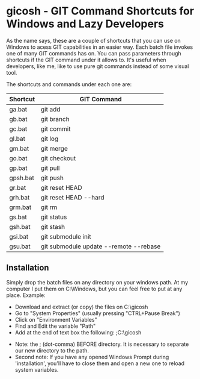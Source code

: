 # gicosh - GIT Command Shortcuts for Windows and Lazy Developers
As the name says, these are a couple of shortcuts that you can use on Windows to acess GIT capabilities in an easier way.
Each batch file invokes one of many GIT commands has on. You can pass parameters through shortcuts if the GIT command under it allows to.
It's useful when developers, like me, like to use pure git commands instead of some visual tool.

The shortcuts and commands under each one are:

|Shortcut|GIT Command|
|--------|-----------|
|ga.bat|git add|
|gb.bat|git branch|
|gc.bat|git commit|
|gl.bat|git log|
|gm.bat|git merge|
|go.bat|git checkout|
|gp.bat|git pull|
|gpsh.bat|git push|
|gr.bat|git reset HEAD|
|grh.bat|git reset HEAD --hard|
|grm.bat|git rm|
|gs.bat|git status|
|gsh.bat|git stash|
|gsi.bat|git submodule init|
|gsu.bat|git submodule update --remote --rebase|

## Installation
Simply drop the batch files on any directory on your windows path. At my computer I put them on C:\Windows, but you can feel free to put at any place.
Example:
  - Download and extract (or copy) the files on C:\gicosh
  - Go to "System Properties" (usually pressing "CTRL+Pause Break")
  - Click on "Environment Variables"
  - Find and Edit the variable "Path"
  - Add at the end of text box the following: ;C:\gicosh

* Note: the ; (dot-comma) BEFORE directory. It is necessary to separate our new directory to the path.
* Second note: If you have any opened Windows Prompt during 'installation', you'll have to close them and open a new one to reload system variables.